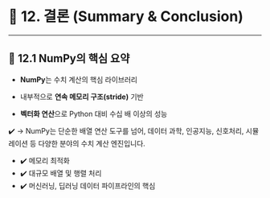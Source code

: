 # 🔸 12. 결론 (Summary & Conclusion)

---

## 📌 12.1 NumPy의 핵심 요약

-  **NumPy**는 수치 계산의 핵심 라이브러리

-  내부적으로 **연속 메모리 구조(stride)** 기반

-  **벡터화 연산**으로 Python 대비 수십 배 이상의 성능
  
  ✔️ → NumPy는 단순한 배열 연산 도구를 넘어, 데이터 과학, 인공지능, 신호처리, 시뮬레이션 등 다양한 분야의 수치 계산 엔진입니다.

- ✔️ 메모리 최적화
- ✔️ 대규모 배열 및 행렬 처리
- ✔️ 머신러닝, 딥러닝 데이터 파이프라인의 핵심

